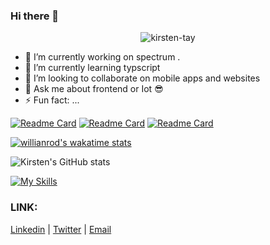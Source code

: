 ### Hi there 👋

<p align="center"> <img src="https://komarev.com/ghpvc/?username=kirsten-tay&label=Profile%20views&color=E0245E&style=flat" alt="kirsten-tay" /> </p>


- 🔭 I’m currently working on spectrum .
- 🌱 I’m currently learning typscript
- 👯 I’m looking to collaborate on mobile apps and websites
- 💬 Ask me about frontend or Iot 😎
- ⚡ Fun fact: ...



[![Readme Card](https://github-readme-stats.vercel.app/api/pin/?username=kirsten-tay&repo=spectrum-iot&show_icons=true&theme=dark)](https://github.com/kirsten-tay/spectrum-iot) 
[![Readme Card](https://github-readme-stats.vercel.app/api/pin/?username=kirsten-tay&repo=khoby-web-one&show_icons=true&theme=dark)](https://github.com/kirsten-tay/khoby-web-one)
[![Readme Card](https://github-readme-stats.vercel.app/api/pin/?username=kirsten-tay&repo=livoh&show_icons=true&theme=dark)](https://github.com/kirsten-tay/livoh)




[![willianrod's wakatime stats](https://github-readme-stats.vercel.app/api/wakatime?username=Kirsten_tay&show_icons=true&&bg_color=180,orange,pink)](https://github.com/kirsten-tay/github-readme-stats)


![Kirsten's GitHub stats](https://github-readme-stats.vercel.app/api?username=kirsten-tay&show_icons=true&theme=radical)

[![My Skills](https://skillicons.dev/icons?i=html,css,react,js,python,typescript,nodejs,vscode,mysql&theme=dark)](https://skillicons.dev)

<h3>LINK:</H3>

[Linkedin](https://www.linkedin.com/in/kirsten-tay/)   |
[Twitter](https://twitter.com/_sedyy)   |
[Email](tsykirsten@gmail.com)

